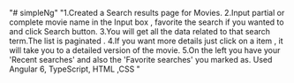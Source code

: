 "# simpleNg" 
"1.Created a Search results page for Movies. 2.Input partial or complete movie name in the Input box , favorite the search if you wanted to and click Search   button. 3.You will get all the data related to that search term.The list is paginated . 4.If you want more details just click on a item , it will take  you to a detailed version of the movie. 5.On the left you have your 'Recent searches' and also the 'Favorite searches' you marked as.  Used Angular 6, TypeScript, HTML ,CSS " 
